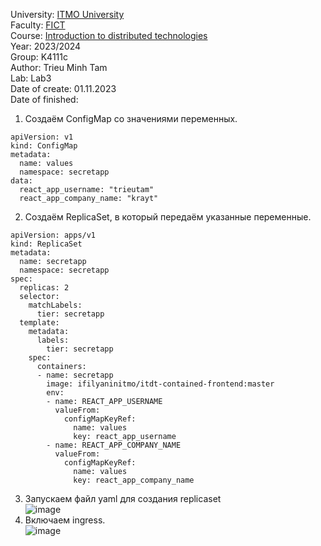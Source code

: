 University: [ITMO University](https://itmo.ru/ru/)  
Faculty: [FICT](https://fict.itmo.ru)  
Course: [Introduction to distributed technologies](https://github.com/itmo-ict-faculty/introduction-to-distributed-technologies)  
Year: 2023/2024  
Group: K4111c  
Author: Trieu Minh Tam<br>
Lab: Lab3  
Date of create: 01.11.2023  
Date of finished:

1. Создаём ConfigMap со значениями переменных. <br>
```
apiVersion: v1
kind: ConfigMap
metadata:
  name: values
  namespace: secretapp
data:
  react_app_username: "trieutam"
  react_app_company_name: "krayt"
```
2. Создаём ReplicaSet, в который передаём указанные переменные. <br>
```
apiVersion: apps/v1
kind: ReplicaSet
metadata:
  name: secretapp
  namespace: secretapp
spec:
  replicas: 2
  selector:
    matchLabels:
      tier: secretapp
  template:
    metadata:
      labels:
        tier: secretapp
    spec:
      containers:
      - name: secretapp
        image: ifilyaninitmo/itdt-contained-frontend:master
        env:
        - name: REACT_APP_USERNAME
          valueFrom:
            configMapKeyRef:
              name: values
              key: react_app_username
        - name: REACT_APP_COMPANY_NAME
          valueFrom:
            configMapKeyRef:
              name: values
              key: react_app_company_name

```
3. Запускаем файл yaml для создания replicaset<br>
![image](https://github.com/Mrtrieu69/2023_2024-introduction_to_distributed_technologies-k4111c-trieu_t_m/assets/87965299/9283a8a8-1e4c-43a0-8170-b1610698c593)<br>
4. Включаем ingress. <br>
![image](https://github.com/Mrtrieu69/2023_2024-introduction_to_distributed_technologies-k4111c-trieu_t_m/assets/87965299/001e0ecb-2bdf-4b79-bbce-19dce31514ee)



